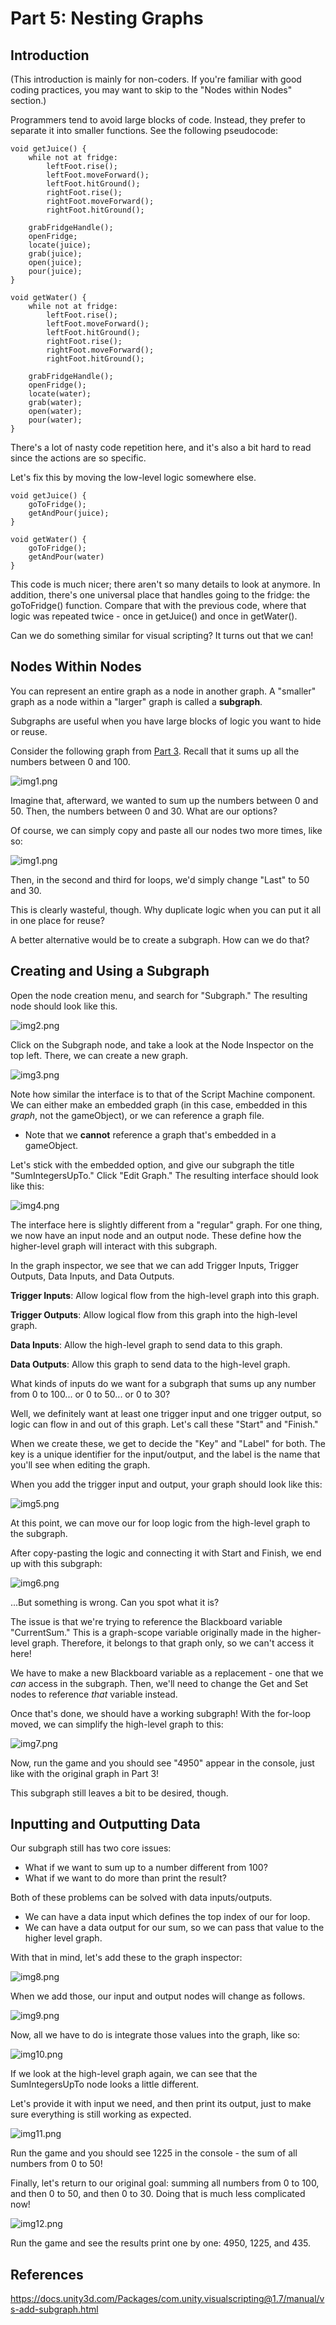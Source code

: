 # Part 5: Nesting Graphs

## Introduction 

(This introduction is mainly for non-coders. If you're familiar with good coding practices, you may want to skip to the "Nodes within Nodes" section.)

Programmers tend to avoid large blocks of code. Instead, they prefer to separate it into smaller functions. See the following pseudocode:

```
void getJuice() {
    while not at fridge:
        leftFoot.rise();
        leftFoot.moveForward();
        leftFoot.hitGround();
        rightFoot.rise();
        rightFoot.moveForward();
        rightFoot.hitGround();
    
    grabFridgeHandle();
    openFridge;
    locate(juice);
    grab(juice);
    open(juice);
    pour(juice);
}

void getWater() {
    while not at fridge:
        leftFoot.rise();
        leftFoot.moveForward();
        leftFoot.hitGround();
        rightFoot.rise();
        rightFoot.moveForward();
        rightFoot.hitGround();
    
    grabFridgeHandle();
    openFridge();
    locate(water);
    grab(water);
    open(water);
    pour(water);
}
```

There's a lot of nasty code repetition here, and it's also a bit hard to read since the actions are so specific.

Let's fix this by moving the low-level logic somewhere else.

```
void getJuice() {
    goToFridge();
    getAndPour(juice);
}

void getWater() {
    goToFridge();
    getAndPour(water)
}
```

This code is much nicer; there aren't so many details to look at anymore. In addition, there's one universal place that handles going to the fridge: the goToFridge() function. Compare that with the previous code, where that logic was repeated twice - once in getJuice() and once in getWater().

Can we do something similar for visual scripting? It turns out that we can!

## Nodes Within Nodes

You can represent an entire graph as a node in another graph. A "smaller" graph as a node within a "larger" graph is called a **subgraph**.

Subgraphs are useful when you have large blocks of logic you want to hide or reuse.

Consider the following graph from [Part 3](3_TheBlackBoard.md). Recall that it sums up all the numbers between 0 and 100.

![img1.png](../Images/3/img2.png)

Imagine that, afterward, we wanted to sum up the numbers between 0 and 50. Then, the numbers between 0 and 30. What are our options?

Of course, we can simply copy and paste all our nodes two more times, like so:

![img1.png](../Images/5/img1.png)

Then, in the second and third for loops, we'd simply change "Last" to 50 and 30.

This is clearly wasteful, though. Why duplicate logic when you can put it all in one place for reuse?

A better alternative would be to create a subgraph. How can we do that?

## Creating and Using a Subgraph

Open the node creation menu, and search for "Subgraph." The resulting node should look like this.

![img2.png](../Images/5/img2.png)

Click on the Subgraph node, and take a look at the Node Inspector on the top left. There, we can create a new graph.

![img3.png](../Images/5/img3.png)

Note how similar the interface is to that of the Script Machine component. We can either make an embedded graph (in this case, embedded in this *graph*, not the gameObject), or we can reference a graph file.
- Note that we **cannot** reference a graph that's embedded in a gameObject.

Let's stick with the embedded option, and give our subgraph the title "SumIntegersUpTo." Click "Edit Graph." The resulting interface should look like this:

![img4.png](../Images/5/img4.png)

The interface here is slightly different from a "regular" graph. For one thing, we now have an input node and an output node. These define how the higher-level graph will interact with this subgraph.

In the graph inspector, we see that we can add Trigger Inputs, Trigger Outputs, Data Inputs, and Data Outputs.

**Trigger Inputs**: Allow logical flow from the high-level graph into this graph.

**Trigger Outputs**: Allow logical flow from this graph into the high-level graph.

**Data Inputs**: Allow the high-level graph to send data to this graph.

**Data Outputs**: Allow this graph to send data to the high-level graph.

What kinds of inputs do we want for a subgraph that sums up any number from 0 to 100... or 0 to 50... or 0 to 30?

Well, we definitely want at least one trigger input and one trigger output, so logic can flow in and out of this graph. Let's call these "Start" and "Finish."

When we create these, we get to decide the "Key" and "Label" for both. The key is a unique identifier for the input/output, and the label is the name that you'll see when editing the graph.

When you add the trigger input and output, your graph should look like this:

![img5.png](../Images/5/img5.png)

At this point, we can move our for loop logic from the high-level graph to the subgraph.

After copy-pasting the logic and connecting it with Start and Finish, we end up with this subgraph:

![img6.png](../Images/5/img6.png)

...But something is wrong. Can you spot what it is?

The issue is that we're trying to reference the Blackboard variable "CurrentSum." This is a graph-scope variable originally made in the higher-level graph. Therefore, it belongs to that graph only, so we can't access it here!

We have to make a new Blackboard variable as a replacement - one that we *can* access in the subgraph. Then, we'll need to change the Get and Set nodes to reference *that* variable instead.

Once that's done, we should have a working subgraph! With the for-loop moved, we can simplify the high-level graph to this:

![img7.png](../Images/5/img7.png)

Now, run the game and you should see "4950" appear in the console, just like with the original graph in Part 3!

This subgraph still leaves a bit to be desired, though.

## Inputting and Outputting Data

Our subgraph still has two core issues:
- What if we want to sum up to a number different from 100?
- What if we want to do more than print the result?

Both of these problems can be solved with data inputs/outputs.
- We can have a data input which defines the top index of our for loop.
- We can have a data output for our sum, so we can pass that value to the higher level graph.

With that in mind, let's add these to the graph inspector:

![img8.png](../Images/5/img8.png)

When we add those, our input and output nodes will change as follows.

![img9.png](../Images/5/img9.png)

Now, all we have to do is integrate those values into the graph, like so:

![img10.png](../Images/5/img10.png)

If we look at the high-level graph again, we can see that the SumIntegersUpTo node looks a little different.

Let's provide it with input we need, and then print its output, just to make sure everything is still working as expected.

![img11.png](../Images/5/img11.png)

Run the game and you should see 1225 in the console - the sum of all numbers from 0 to 50!

Finally, let's return to our original goal: summing all numbers from 0 to 100, and then 0 to 50, and then 0 to 30. Doing that is much less complicated now!

![img12.png](../Images/5/img12.png)

Run the game and see the results print one by one: 4950, 1225, and 435.

## References

https://docs.unity3d.com/Packages/com.unity.visualscripting@1.7/manual/vs-add-subgraph.html

